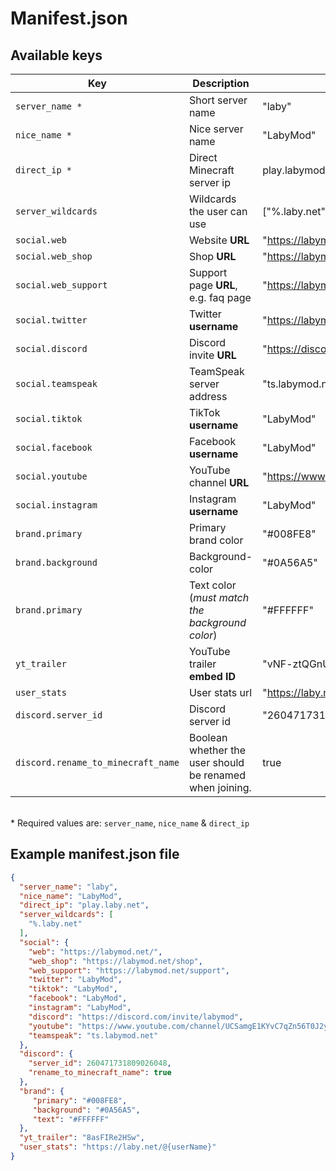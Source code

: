 # Manifest.json

## Available keys
| Key         | Description            | Example value    |
|-------------|----------------------------|------------------|
| `server_name *` | Short server name          | "laby"           |
| `nice_name *`   | Nice server name           | "LabyMod"        |
| `direct_ip *`   | Direct Minecraft server ip | play.labymod.net |
| `server_wildcards`   | Wildcards the user can use | ["%.laby.net", "%.labymod.net"] |
| `social.web`   | Website **URL** | "https://labymod.net" |
| `social.web_shop`   | Shop **URL** | "https://labymod.net/shop" |
| `social.web_support`   | Support page **URL**, e.g. faq page | "https://labymod.net/support" |
| `social.twitter`   | Twitter **username** | "https://labymod.net/support" |
| `social.discord`   | Discord invite **URL** | "https://discord.gg/labymod" |
| `social.teamspeak`   | TeamSpeak server address | "ts.labymod.net" |
| `social.tiktok`   | TikTok **username** | "LabyMod" |
| `social.facebook`   | Facebook **username** | "LabyMod" |
| `social.youtube`   | YouTube channel **URL** | "https://www.youtube.com/channel/UCSamgE1KYvC7qZn56T0J2yg" |
| `social.instagram`   | Instagram **username** | "LabyMod" |
| `brand.primary`   | Primary brand color | "#008FE8" |
| `brand.background`   | Background-color | "#0A56A5" |
| `brand.primary`   | Text color (*must match the background color*) | "#FFFFFF" |
| `yt_trailer`   | YouTube trailer **embed ID** | "vNF-ztQGnUo" |
| `user_stats`   | User stats url | "https://laby.net/@{username}" *or* "https://laby.net/@{uuid}" |
|  `discord.server_id`   | Discord server id | "260471731809026048" |
|  `discord.rename_to_minecraft_name`   | Boolean whether the user should be renamed when joining. | true |


<br>* Required values are: `server_name`, `nice_name` & `direct_ip`

## Example manifest.json file
```json
{
  "server_name": "laby",
  "nice_name": "LabyMod",
  "direct_ip": "play.laby.net",
  "server_wildcards": [
    "%.laby.net"
  ],
  "social": {
    "web": "https://labymod.net/",
    "web_shop": "https://labymod.net/shop",
    "web_support": "https://labymod.net/support",
    "twitter": "LabyMod",
    "tiktok": "LabyMod",
    "facebook": "LabyMod", 
    "instagram": "LabyMod",
    "discord": "https://discord.com/invite/labymod",
    "youtube": "https://www.youtube.com/channel/UCSamgE1KYvC7qZn56T0J2yg",
    "teamspeak": "ts.labymod.net"
  },
  "discord": {
    "server_id": 260471731809026048,
    "rename_to_minecraft_name": true
  },
  "brand": {
     "primary": "#008FE8",
     "background": "#0A56A5",
     "text": "#FFFFFF"
  },
  "yt_trailer": "8asFIRe2HSw",
  "user_stats": "https://laby.net/@{userName}"
}
```